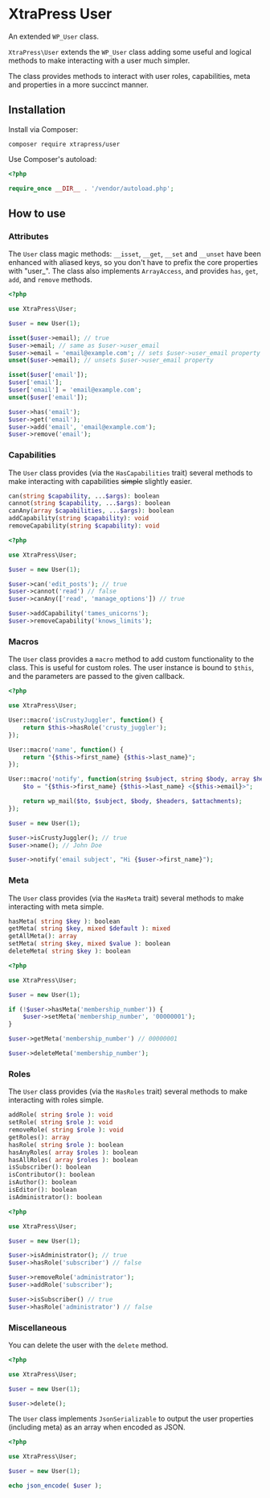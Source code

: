 # XtraPress User

An extended `WP_User` class.

`XtraPress\User` extends the `WP_User` class adding some useful and logical methods to make interacting with a user much simpler.

The class provides methods to interact with user roles, capabilities, meta and properties in a more succinct manner.

## Installation

Install via Composer:

```
composer require xtrapress/user
```

Use Composer's autoload:

```php
<?php

require_once __DIR__ . '/vendor/autoload.php';
```

## How to use

### Attributes

The `User` class magic methods: `__isset`, `__get`, `__set` and `__unset` have been enhanced with aliased keys, so you don't have to prefix the core properties with "user\_". The class also implements `ArrayAccess`, and provides `has`, `get`, `add`, and `remove` methods.

```php
<?php

use XtraPress\User;

$user = new User(1);

isset($user->email); // true
$user->email; // same as $user->user_email
$user->email = 'email@example.com'; // sets $user->user_email property
unset($user->email); // unsets $user->user_email property

isset($user['email']);
$user['email'];
$user['email'] = 'email@example.com';
unset($user['email']);

$user->has('email');
$user->get('email');
$user->add('email', 'email@example.com');
$user->remove('email');

```

### Capabilities

The `User` class provides (via the `HasCapabilities` trait) several methods to make interacting with capabilities ~~simple~~ slightly easier.

```php
can(string $capability, ...$args): boolean
cannot(string $capability, ...$args): boolean
canAny(array $capabilities, ...$args): boolean
addCapability(string $capability): void
removeCapability(string $capability): void
```

```php
<?php

use XtraPress\User;

$user = new User(1);

$user->can('edit_posts'); // true
$user->cannot('read') // false
$user->canAny(['read', 'manage_options']) // true

$user->addCapability('tames_unicorns');
$user->removeCapability('knows_limits');
```

### Macros

The `User` class provides a `macro` method to add custom functionality to the class. This is useful for custom roles. The user instance is bound to `$this`, and the parameters are passed to the given callback.

```php
<?php

use XtraPress\User;

User::macro('isCrustyJuggler', function() {
    return $this->hasRole('crusty_juggler');
});

User::macro('name', function() {
    return "{$this->first_name} {$this->last_name}";
});

User::macro('notify', function(string $subject, string $body, array $headers = [], array $attachments = []) {
    $to = "{$this->first_name} {$this->last_name} <{$this->email}>";

    return wp_mail($to, $subject, $body, $headers, $attachments);
});

$user = new User(1);

$user->isCrustyJuggler(); // true
$user->name(); // John Doe

$user->notify('email subject', "Hi {$user->first_name}");
```

### Meta

The `User` class provides (via the `HasMeta` trait) several methods to make interacting with meta simple.

```php
hasMeta( string $key ): boolean
getMeta( string $key, mixed $default ): mixed
getAllMeta(): array
setMeta( string $key, mixed $value ): boolean
deleteMeta( string $key ): boolean
```

```php
<?php

use XtraPress\User;

$user = new User(1);

if (!$user->hasMeta('membership_number')) {
    $user->setMeta('membership_number', '00000001');
}

$user->getMeta('membership_number') // 00000001

$user->deleteMeta('membership_number');
```

### Roles

The `User` class provides (via the `HasRoles` trait) several methods to make interacting with roles simple.

```php
addRole( string $role ): void
setRole( string $role ): void
removeRole( string $role ): void
getRoles(): array
hasRole( string $role ): boolean
hasAnyRoles( array $roles ): boolean
hasAllRoles( array $roles ): boolean
isSubscriber(): boolean
isContributor(): boolean
isAuthor(): boolean
isEditor(): boolean
isAdministrator(): boolean
```

```php
<?php

use XtraPress\User;

$user = new User(1);

$user->isAdministrator(); // true
$user->hasRole('subscriber') // false

$user->removeRole('administrator');
$user->addRole('subscriber');

$user->isSubscriber() // true
$user->hasRole('administrator') // false
```

### Miscellaneous

You can delete the user with the `delete` method.

```php
<?php

use XtraPress\User;

$user = new User(1);

$user->delete();
```

The `User` class implements `JsonSerializable` to output the user properties (including meta) as an array when encoded as JSON.

```php
<?php

use XtraPress\User;

$user = new User(1);

echo json_encode( $user );
```
